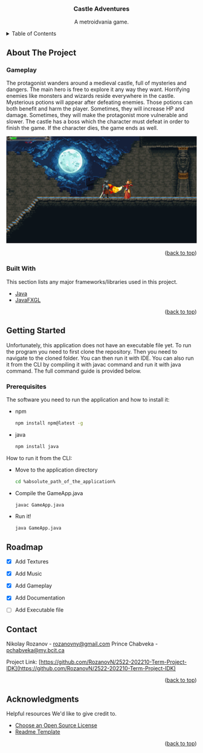 <div id="top"></div>

<!-- PROJECT LOGO -->
<br />
<div align="center">
  <h3 align="center">Castle Adventures</h3>

  <p align="center">
    A metroidvania game.
  </p>
</div>



<!-- TABLE OF CONTENTS -->
<details>
  <summary>Table of Contents</summary>
  <ol>
    <li>
      <a href="#about-the-project">About The Project</a>
      <ul>
        <li><a href="#built-with">Built With</a></li>
      </ul>
    </li>
    <li><a href="#getting-started">Getting Started</a></li>
    <li><a href="#prerequisites">Prerequisites</a></li>
    <li><a href="#contact">Contact</a></li>
  </ol>
</details>



<!-- ABOUT THE PROJECT -->
## About The Project

### Gameplay
The protagonist wanders around a medieval castle, full of mysteries and dangers. The main hero is free to explore it any way they want. Horrifying enemies like monsters and wizards reside everywhere in the castle. Mysterious potions will appear after defeating enemies. Those potions can both benefit and harm the player. Sometimes, they will increase HP and damage. Sometimes, they will make the protagonist more vulnerable and slower. The castle has a boss which the character must defeat in order to finish the game. If the character dies, the game ends as well.


<img src="https://github.com/RozanovN/2522-202210-Term-Project-IDK/blob/master/game-preview.png?raw=true">



<p align="right">(<a href="#top">back to top</a>)</p>



### Built With

This section lists any major frameworks/libraries used in this project.

* [Java](https://www.java.com/en/)
* [JavaFXGL](https://github.com/AlmasB/FXGL)

<p align="right">(<a href="#top">back to top</a>)</p>



<!-- GETTING STARTED -->
## Getting Started

Unfortunately, this application does not have an executable file yet. To run the program you need to first clone the 
repository. Then you need to navigate to the cloned folder. You can then run it with IDE. You can also run it from
the CLI by compiling it with javac command and run it with java command. The full command guide is provided below.

### Prerequisites

The software you need to run the application and how to install it:
* npm
  ```sh
  npm install npm@latest -g
  ```
* java
  ```sh
  npm install java
  ```
How to run it from the CLI:
* Move to the application directory
  ```sh
  cd %absolute_path_of_the_application%
  ```
* Compile the GameApp.java
  ```sh
  javac GameApp.java
  ```
* Run it!
  ```sh
  java GameApp.java
  ```  

<!-- ROADMAP -->
## Roadmap

- [x] Add Textures
- [x] Add Music
- [x] Add Gameplay
- [x] Add Documentation
- [ ] Add Executable file



<!-- CONTACT -->
## Contact

Nikolay Rozanov - [rozanovny@gmail.com](mailto:rozanovny@gmail.com)
Prince Chabveka - [pchabveka@my.bcit.ca](mailto:pchabveka@my.bcit.ca)

Project Link: [https://github.com/RozanovN/2522-202210-Term-Project-IDK](https://github.com/RozanovN/2522-202210-Term-Project-IDK)

<p align="right">(<a href="#top">back to top</a>)</p>



<!-- ACKNOWLEDGMENTS -->
## Acknowledgments

Helpful resources We'd like to give credit to.

* [Choose an Open Source License](https://choosealicense.com)
* [Readme Template](https://github.com/othneildrew/Best-README-Template)
<p align="right">(<a href="#top">back to top</a>)</p>



<!-- MARKDOWN LINKS & IMAGES -->
<!-- https://www.markdownguide.org/basic-syntax/#reference-style-links -->
[contributors-shield]: https://img.shields.io/github/contributors/othneildrew/Best-README-Template.svg?style=for-the-badge
[contributors-url]: https://github.com/othneildrew/Best-README-Template/graphs/contributors
[forks-shield]: https://img.shields.io/github/forks/othneildrew/Best-README-Template.svg?style=for-the-badge
[forks-url]: https://github.com/othneildrew/Best-README-Template/network/members
[stars-shield]: https://img.shields.io/github/stars/othneildrew/Best-README-Template.svg?style=for-the-badge
[stars-url]: https://github.com/othneildrew/Best-README-Template/stargazers
[issues-shield]: https://img.shields.io/github/issues/othneildrew/Best-README-Template.svg?style=for-the-badge
[issues-url]: https://github.com/othneildrew/Best-README-Template/issues
[license-shield]: https://img.shields.io/github/license/othneildrew/Best-README-Template.svg?style=for-the-badge
[license-url]: https://github.com/othneildrew/Best-README-Template/blob/master/LICENSE.txt
[linkedin-shield]: https://img.shields.io/badge/-LinkedIn-black.svg?style=for-the-badge&logo=linkedin&colorB=555
[linkedin-url]: https://linkedin.com/in/othneildrew
[product-screenshot]: images/screenshot.png
